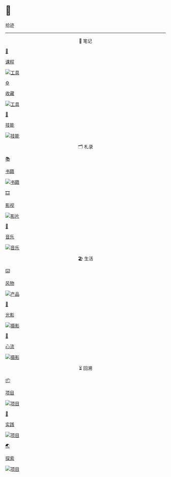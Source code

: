 # 🧭


<div class="nav-tab">
  <p class="now">拾迹</p>
</div>

---

<center><p class="tabtag">📔 笔记</p></center>

<div class="subpage-box">
  <div class="subpage-box-cover">
    <a href="../cage/course" data-pjax-state="">
      <p class="image-hyper">🏫</p>
      <p class="image-caption">课程</p>
      <img alt="工具" data-src="" src="https://z1.ax1x.com/2023/10/23/piAW5eH.png" data-loaded="true">
    </a>
  </div>
  <div class="subpage-box-cover">
    <a href="../cage/tool" data-pjax-state="">
      <p class="image-hyper">⚙️</p>
      <p class="image-caption">收藏</p>
      <img alt="工具" data-src="" src="https://z1.ax1x.com/2023/10/23/piAtBlV.png" data-loaded="true">
    </a>
  </div>
  <div class="subpage-box-cover">
    <a href="../cage/skill" data-pjax-state="">
      <p class="image-hyper">🔦</p>
      <p class="image-caption">技能</p>
      <img alt="技能" data-src="" src="https://z1.ax1x.com/2023/10/23/piApGh6.jpg" data-loaded="true">
    </a>
  </div>
</div>

<center><p class="tabtag">🗂️ 札录</p></center>

<div class="subpage-box">
  <div class="subpage-box-cover">
    <a href="../cage/books" data-pjax-state="">
      <p class="image-hyper">📚</p>
      <p class="image-caption">书籍</p>
      <img alt="书籍" data-src="" src="https://z1.ax1x.com/2023/10/24/piEyqgg.png" data-loaded="true">
    </a>
  </div>
  <div class="subpage-box-cover">
    <a href="../cage/movies" data-pjax-state="">
      <p class="image-hyper">🎞️</p>
      <p class="image-caption">影视</p>
      <img alt="影片" data-src="" src="https://z1.ax1x.com/2023/10/30/pimsTne.png" data-loaded="true">
    </a>
  </div>
  <div class="subpage-box-cover">
    <a href="../cage/music" data-pjax-state="">
      <p class="image-hyper">🎹</p>
      <p class="image-caption">音乐</p>
      <img alt="音乐" data-src="" src="https://z1.ax1x.com/2023/10/23/piA8oI1.png" data-loaded="true">
    </a>
  </div>
</div>

<center><p class="tabtag">🏖 生活</p></center>

<div class="subpage-box">
  <div class="subpage-box-cover">
    <a href="../cage/goods" data-pjax-state="">
      <p class="image-hyper">⌨️</p>
      <p class="image-caption">风物</p>
      <img alt="产品" data-src="" src="https://z1.ax1x.com/2023/10/30/pimsIXD.jpg" data-loaded="true">
    </a>
  </div>
  <div class="subpage-box-cover">
    <a href="../cage/photo" data-pjax-state="">
      <p class="image-hyper">📸</p>
      <p class="image-caption">光影</p>
      <img alt="摄影" data-src="" src="https://z1.ax1x.com/2023/10/23/piAW5eH.png" data-loaded="true">
    </a>
  </div>
  <div class="subpage-box-cover">
    <a href="../cage/flow" data-pjax-state="">
      <p class="image-hyper">💭</p>
      <p class="image-caption">心流</p>
      <img alt="摄影" data-src="" src="https://z1.ax1x.com/2023/11/03/piM2X0P.jpg" data-loaded="true">
    </a>
  </div>
</div>

<center><p class="tabtag">⏳ 回溯</p></center>

<div class="subpage-box">
  <div class="subpage-box-cover">
    <a href="../cage/project" data-pjax-state="">
      <p class="image-hyper">📦</p>
      <p class="image-caption">项目</p>
      <img alt="项目" data-src="" src="https://z1.ax1x.com/2023/10/24/piEsjk6.png" data-loaded="true">
    </a>
  </div>
  <div class="subpage-box-cover">
    <a href="../cage/activity" data-pjax-state="">
      <p class="image-hyper">🚄</p>
      <p class="image-caption">实践</p>
      <img alt="项目" data-src="" src="https://z1.ax1x.com/2023/11/05/piQYui6.jpg" data-loaded="true">
    </a>
  </div>
  <div class="subpage-box-cover">
    <a href="../cage/discovery" data-pjax-state="">
      <p class="image-hyper">🌏</p>
      <p class="image-caption">探索</p>
      <img alt="项目" data-src="" src="https://z1.ax1x.com/2023/10/23/piAGdW6.png" data-loaded="true">
    </a>
  </div>
</div>



